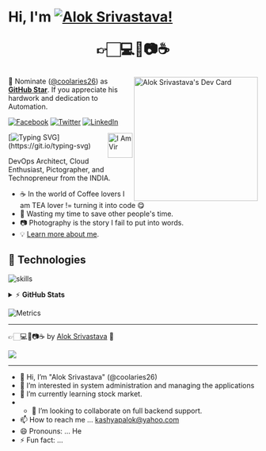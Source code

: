 # Hi, I'm [![Alok Srivastava!](https://github.com/virnahar/virnahar/blob/719de3b8ed40670e6b1ef586dea89090a58a0389/alok.png)](https://coolaries26.github.io "Alok Srivastava") <p align="center">👉🏻💻💖📷☕</p>




<!-- markdownlint-disable MD033 -->
<a href="[https://app.daily.dev/coolaries26](https://app.daily.dev/coolaries26)"><img src="https://github.com/coolaries26/coolaries26/blob/main/devcard.svg" width="250" align="right" alt="Alok Srivastava's Dev Card"/></a>
<!-- markdownlint-enable MD033 -->
📢 Nominate ([@coolaries26](https://coolaries26.github.io)) as **[GitHub Star](https://stars.github.com/nominate)**. If you appreciate his hardwork and dedication to Automation.



[![Facebook](https://img.shields.io/badge/Facebook-%231877F2.svg?&style=plastic&logo=facebook&logoColor=white)](https://facebook.com/coolaries26) [![Twitter](https://img.shields.io/badge/Twitter-%231DA1F2.svg?&style=plastic&logo=twitter&logoColor=white)](https://twitter.com/coolaries26) [![LinkedIn](https://img.shields.io/badge/LinkedIn-%230077B5.svg?&style=plastic&logo=linkedin&logoColor=white)](https://linkedin.com/in/coolaries26)



<a href="[https://coolaries26.github.io](https://coolaries26.github.io)"><img src="https://github.com/coolaries26/coolaries26/blob/dc8bdf1f1358f6ce3a97c068f8898dd532434bd7/daftpunktocat-guy.gif" width="50" align="right" alt="I Am Vir"/></a>[![Typing SVG](https://readme-typing-svg.herokuapp.com?font=Dancing%20Script&color=38C2FFFF&size=30&width=500&lines=DevOps+Architect+.+.+.;Automation+Is+Fun+.+.+.;Cloud+Enthusiast+.+.+.;Photographer+.+.+.;and+Technopreneur!;Nice+to+meet+you+.+.+.)](https://git.io/typing-svg)


DevOps Architect, Cloud Enthusiast, Pictographer, and Technopreneur from the INDIA. 


- ☕ In the world of Coffee lovers I am TEA lover != turning it into code 😋
- 🎯 Wasting my time to save other people's time.
- 📷 Photography is the story I fail to put into words.
- 💡 [Learn more about me](https://coolaries26.github.io).


## 🔧 Technologies

![skills](https://skillicons.dev/icons?i=aws,azure,docker,kubernetes,ansible,git,github,gitlab,grafana,prometheus,openshift,linux,py,bash,powershell,vscode,vim,nginx,html,css,mysql&theme=dark&perline=14)


<details>
    <summary>&#9889 <b>GitHub Stats</b></summary><br/>

![](https://github-readme-stats.vercel.app/api?username=coolaries26&theme=radical&hide_border=false&include_all_commits=true&count_private=true)
![](https://github-readme-streak-stats.herokuapp.com/?user=coolaries26&theme=radical&hide_border=false)
![Top Language](https://github-readme-stats.vercel.app/api/top-langs/?username=coolaries26&theme=radical&hide_border=false&include_all_commits=true&count_private=true&layout=compact)

</details>

<!-- markdownlint-enable MD033 -->

![Metrics](https://github.com/coolaries26/coolaries26/blob/main/github-metrics.svg)

---

👉🏻💻💖📷☕ by [Alok Srivastava](https://coolaries26.github.io) 🙏

[![](https://visitcount.itsvg.in/api?id=coolaries26&label=Profile%20Views&color=1&pretty=true)](https://visitcount.itsvg.in)


[personal website]: https://coolaries26.github.io
[facebook]: https://facebook.com/coolaries26
[twitter]: https://twitter.com/coolaries26
[instagram]: [https://instagram.com/coolaries26](https://www.instagram.com/alok_ballia/)
[youtube]: https://youtube.com/coolaries26

---------------------------------------------------------------------------------------------------------


- 👋 Hi, I’m "Alok Srivastava" (@coolaries26)
- 👀 I’m interested in system administration and managing the applications 
- 🌱 I’m currently learning stock market.
- - 💞️ I’m looking to collaborate on full backend support.
- 📫 How to reach me ... kashyapalok@yahoo.com 
- 😄 Pronouns: ... He
- ⚡ Fun fact: ...

<!---
coolaries26/coolaries26 is a ✨ special ✨ repository because its `README.md` (this file) appears on your GitHub profile.
You can click the Preview link to take a look at your changes.
--->
